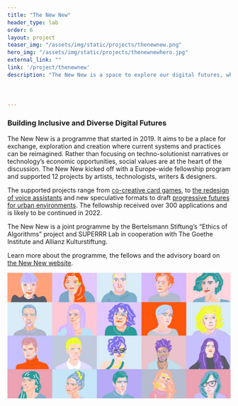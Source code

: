 ```yaml
---
title: "The New New"
header_type: lab
order: 6
layout: project
teaser_img: "/assets/img/static/projects/thenewnew.png"
hero_img: "/assets/img/static/projects/thenewnewhero.jpg"
external_link: ""
link: '/project/thenewnew'
description: "The New New is a space to explore our digital futures, what they hold for us, and how we can shape them. A project in partnership with the Bertelsmann Foundation and in collaboration with The Goethe Institite and the Allianz Kulturstiftung."



---
```

<h3>Building Inclusive and Diverse Digital Futures</h3>
<p>The New New is a programme that started in 2019. It aims to be a place for exchange, exploration and creation where current systems and practices can be reimagined. Rather than focusing on techno-solutionist narratives or technology’s economic opportunities, social values are at the heart of the discussion. The New New kicked off with a Europe-wide fellowship program and supported 12 projects by artists, technologists, writers & designers.</p>
 
<p>
The supported projects range from <a href="https://thenewnew.space/projects/algorithms-of-late-capitalism-the-card-game/">co-creative card games</a>, to <a href="https://thenewnew.space/projects/multivocal/">the redesign of voice assistants</a> and new speculative formats to draft <a href="https://thenewnew.space/projects/la-banlieue-du-turfu/">progressive futures for urban environments</a>. The fellowship received over 300 applications and is likely to be continued in 2022.
</p>

<p>
The New New is a joint programme by the Bertelsmann Stiftung’s “Ethics of Algorithms” project and SUPERRR Lab in cooperation with The Goethe Institute and Allianz Kulturstiftung.
 </p>

<p>Learn more about the programme, the fellows and the advisory board on <a href="https://thenewnew.space/" target="_blank">the New New website</a>.</p>

<p>
<img class="img-responsive" src="/assets/img/static/projects/fellows.jpg">
</p>





